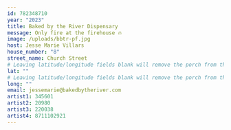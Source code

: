```yaml
---
id: 782348710
year: "2023"
title: Baked by the River Dispensary
message: Only fire at the firehouse 🔥
image: /uploads/bbtr-pf.jpg
host: Jesse Marie Villars
house_number: "8"
street_name: Church Street
# Leaving latitude/longitude fields blank will remove the porch from the Porchfest map.
lat: ""
# Leaving latitude/longitude fields blank will remove the porch from the Porchfest map.
long: ""
email: jessemarie@bakedbytheriver.com
artist1: 345601
artist2: 20980
artist3: 220038
artist4: 8711102921
---
```


